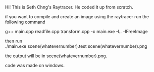 Hi! This is Seth Chng's Raytracer. He coded it up from scratch.

if you want to compile and create an image using the raytracer run the following command

g++  main.cpp readfile.cpp transform.cpp -o main.exe -L. -lFreeImage

then run  
./main.exe scene(whatevernumber).test scene(whatevernumber).png

the output will be in scene(whatevernumber).png.

code was made on windows.
